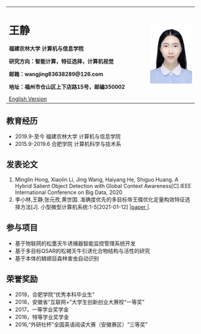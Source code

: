 <table border="0">
  <tr>
    <td width="75%">
      <h1>王静</h1>
      <p><b>福建农林大学 计算机与信息学院</b></p>
      <p><b>研究方向：智能计算，特征选择，计算机视觉</b></p>
      <p><b>邮箱：wangjing83638289@126.com</b></p>
      <p><b>地址：福州市仓山区上下店路15号，邮编350002</b></p>
      <a href="/index-en.html">English Version</a>
    </td>
    <td width="25%">
      <img src="/白底.jpg" width="100%">     
    </td>
  </tr>
</table>

## 教育经历

- 2019.9-至今 福建农林大学 计算机与信息学院
- 2015.9-2019.6 合肥学院 计算机科学与技术系

## 发表论文

1. Minglin Hong, Xiaolin Li, Jing Wang, Haiyang He, Shiguo Huang. A Hybrid Salient Object Detection with Global Context Awareness[C].IEEE International Conference on Big Data, 2020
2. 李小林,王静,张元孜,黄世国. 准确度优先的多目标帝王蝶优化定量构效特征选择方法[J]. 小型微型计算机系统:1-5[2021-01-12] [ &#124;paper &#124;](https://kns.cnki.net/kcms/detail/detail.aspx?dbcode=CAPJ&dbname=CAPJLAST&filename=XXWX2020123000J&v=vqr7qLa%25mmd2B90dv6eZOXJ3erXDEgdpKad81Pp6USSzlgHXq8Opi0X4WDzmGDmJypBPg).

## 参与项目

- 基于物联网的松墨天牛诱捕器智能监控管理系统开发
- 基于多目标QSAR的松褐天牛引诱化合物结构与活性的研究
- 基于本体的鳞翅目森林害虫自动识别

## 荣誉奖励

- 2019，合肥学院“优秀本科毕业生”
- 2018，安徽省“互联网+”大学生创新创业大赛校“一等奖”
- 2017，一等学业奖学金
- 2016，特等学业奖学金
- 2016,“外研社杯”全国英语阅读大赛（安徽赛区）“三等奖”
